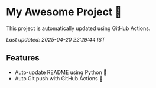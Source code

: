 # My Awesome Project 🚀

This project is automatically updated using GitHub Actions.

_Last updated: 2025-04-20 22:29:44 IST_

## Features
- Auto-update README using Python 🐍
- Auto Git push with GitHub Actions 🤖
